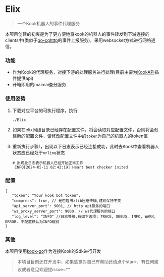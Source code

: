 # Elix

> 一个Kook机器人的事件代理服务

本项目创建的初衷是为了更方便地将kook的机器人的事件转发到下游连接的clients中(类似于[go-cqhttp](https://github.com/Mrs4s/go-cqhttp)的事件上报服务)，采用websocket方式进行网络通信。

### 功能

- 作为Kook的代理服务，对接下游的处理服务进行处理(目前主要为[KookAPI](https://github.com/Aimerny/KookAPI)插件提供api)
- 开箱即用的maimai查分服务

### 使用姿势

1. 下载对应平台的可执行程序，执行

   ```shell
   ./Elix
   ```

1. 如果在elix同级目录已经存在配置文件，将会读取对应配置文件，否则将会创建新的配置文件，请修改配置文件中的`token`为自己的机器人的token值

2. 重新执行步骤1，出现以下日志表示已经连接成功，此时去Kook中查看机器人状态应已经处于`online`状态

   ```log
   # 出现此日志表示机器人已经开始正常工作
    INFO[2024-05-11 02:42:19] Heart beat checker inited
   ```

### 配置

```json5
{
   "token": "Your kook bot token",
   "compress": true, // 是否启用zlib压缩传输,建议保持不变
   "api_server_port": 9001, // http api服务的端口
   "ws_proxy_server_port": 9000, // ws代理服务的端口
   "log_level": "INFO" //日志等级,有如下选项: TRACE, DEBUG, INFO, WARN, ERROR. 不配置默认为INFO级别
}
```

### 其他

本项目使用[kook-go](https://github.com/Aimerny/kook-go)作为连接Kook的Sdk进行开发

> 本项目目前还在开发中，如果感觉对自己有帮助还请点个star⭐️，有任何建议或者意见欢迎提issue~**
